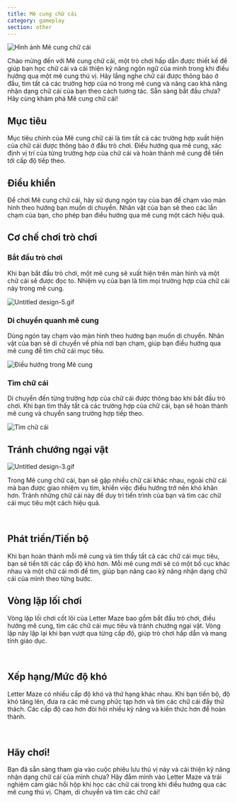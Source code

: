 ```yaml
---
title: Mê cung chữ cái
category: gameplay
section: other
---
```

![Hình ảnh Mê cung chữ cái](https://help.Studycat.com/hc/article_attachments/34917832623897)

Chào mừng đến với Mê cung chữ cái, một trò chơi hấp dẫn được thiết kế để giúp bạn học chữ cái và cải thiện kỹ năng ngôn ngữ của mình trong khi điều hướng qua một mê cung thú vị. Hãy lắng nghe chữ cái được thông báo ở đầu, tìm tất cả các trường hợp của nó trong mê cung và nâng cao khả năng nhận dạng chữ cái của bạn theo cách tương tác. Sẵn sàng bắt đầu chưa? Hãy cùng khám phá Mê cung chữ cái!

## Mục tiêu

Mục tiêu chính của Mê cung chữ cái là tìm tất cả các trường hợp xuất hiện của chữ cái được thông báo ở đầu trò chơi. Điều hướng qua mê cung, xác định vị trí của từng trường hợp của chữ cái và hoàn thành mê cung để tiến tới cấp độ tiếp theo.

## Điều khiển

Để chơi Mê cung chữ cái, hãy sử dụng ngón tay của bạn để chạm vào màn hình theo hướng bạn muốn di chuyển. Nhân vật của bạn sẽ theo các lần chạm của bạn, cho phép bạn điều hướng qua mê cung một cách hiệu quả.

## Cơ chế chơi trò chơi

### Bắt đầu trò chơi

Khi bạn bắt đầu trò chơi, một mê cung sẽ xuất hiện trên màn hình và một chữ cái sẽ được đọc to. Nhiệm vụ của bạn là tìm mọi trường hợp của chữ cái này trong mê cung.

![Untitled design-5.gif](https://help.Studycat.com/hc/article_attachments/35079949007769)

### Di chuyển quanh mê cung

Dùng ngón tay chạm vào màn hình theo hướng bạn muốn di chuyển. Nhân vật của bạn sẽ di chuyển về phía nơi bạn chạm, giúp bạn điều hướng qua mê cung để tìm chữ cái mục tiêu.

![Điều hướng trong Mê cung](https://help.Studycat.com/hc/article_attachments/34917832629785)

### Tìm chữ cái

Di chuyển đến từng trường hợp của chữ cái được thông báo khi bắt đầu trò chơi. Khi bạn tìm thấy tất cả các trường hợp của chữ cái, bạn sẽ hoàn thành mê cung và chuyển sang trường hợp tiếp theo.

![Tìm chữ cái](https://help.Studycat.com/hc/article_attachments/34917832631321)

## Tránh chướng ngại vật

![Untitled design-3.gif](https://help.Studycat.com/hc/article_attachments/35076983481369)

Trong Mê cung chữ cái, bạn sẽ gặp nhiều chữ cái khác nhau, ngoài chữ cái mà bạn được giao nhiệm vụ tìm, khiến việc điều hướng trở nên khó khăn hơn. Tránh những chữ cái này để duy trì tiến trình của bạn và tìm các chữ cái mục tiêu một cách hiệu quả.

 

## Phát triển/Tiến bộ

Khi bạn hoàn thành mỗi mê cung và tìm thấy tất cả các chữ cái mục tiêu, bạn sẽ tiến tới các cấp độ khó hơn. Mỗi mê cung mới sẽ có một bố cục khác nhau và một chữ cái mới để tìm, giúp bạn nâng cao kỹ năng nhận dạng chữ cái của mình theo từng bước.

## Vòng lặp lối chơi

Vòng lặp lối chơi cốt lõi của Letter Maze bao gồm bắt đầu trò chơi, điều hướng mê cung, tìm các chữ cái mục tiêu và tránh chướng ngại vật. Vòng lặp này lặp lại khi bạn vượt qua từng cấp độ, giúp trò chơi hấp dẫn và mang tính giáo dục.

 

## Xếp hạng/Mức độ khó

Letter Maze có nhiều cấp độ khó và thứ hạng khác nhau. Khi bạn tiến bộ, độ khó tăng lên, đưa ra các mê cung phức tạp hơn và tìm các chữ cái đầy thử thách. Các cấp độ cao hơn đòi hỏi nhiều kỹ năng và kiến ​​thức hơn để hoàn thành.

 

## Hãy chơi!

Bạn đã sẵn sàng tham gia vào cuộc phiêu lưu thú vị này và cải thiện kỹ năng nhận dạng chữ cái của mình chưa? Hãy đắm mình vào Letter Maze và trải nghiệm cảm giác hồi hộp khi học các chữ cái trong khi điều hướng qua các mê cung thú vị. Chạm, di chuyển và tìm các chữ cái!